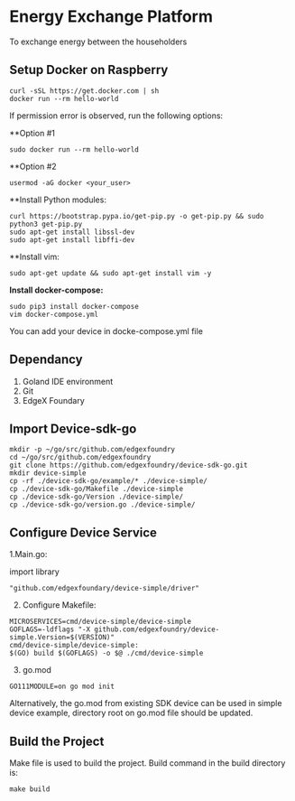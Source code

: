# Energy Exchange Platform
To exchange energy between the householders 

## Setup Docker on Raspberry 

```linux
curl -sSL https://get.docker.com | sh
docker run --rm hello-world
```

If permission error is observed, run the following options:

**Option #1
```linux
sudo docker run --rm hello-world
```
**Option #2
```linux
usermod -aG docker <your_user>
```

**Install Python modules:
```linux
curl https://bootstrap.pypa.io/get-pip.py -o get-pip.py && sudo python3 get-pip.py
sudo apt-get install libssl-dev
sudo apt-get install libffi-dev
```
**Install vim:
```linux
sudo apt-get update && sudo apt-get install vim -y
```

**Install docker-compose:**
```linux
sudo pip3 install docker-compose
vim docker-compose.yml
```
You can add your device in docke-compose.yml file

## Dependancy

1. Goland IDE environment
2. Git 
3. EdgeX Foundary 


## Import Device-sdk-go

```linux
mkdir -p ~/go/src/github.com/edgexfoundry
cd ~/go/src/github.com/edgexfoundry
git clone https://github.com/edgexfoundry/device-sdk-go.git
mkdir device-simple
cp -rf ./device-sdk-go/example/* ./device-simple/
cp ./device-sdk-go/Makefile ./device-simple
cp ./device-sdk-go/Version ./device-simple/
cp ./device-sdk-go/version.go ./device-simple/

```

## Configure Device Service 

1.Main.go: 

import library

```linux
"github.com/edgexfoundary/device-simple/driver"
```
2. Configure Makefile:

```linux
MICROSERVICES=cmd/device-simple/device-simple
GOFLAGS=-ldflags "-X github.com/edgexfoundry/device-simple.Version=$(VERSION)"
cmd/device-simple/device-simple:
$(GO) build $(GOFLAGS) -o $@ ./cmd/device-simple
```
3. go.mod

```linux
GO111MODULE=on go mod init
```
Alternatively, the go.mod from existing SDK device can be used in simple device example, directory root on go.mod file should be updated.

## Build the Project

Make file is used to build the project. Build command in the build directory is:
```linux
make build
```
